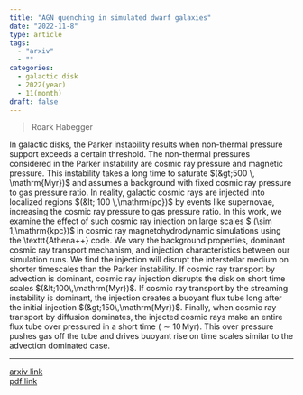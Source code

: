 ```yaml
---
title: "AGN quenching in simulated dwarf galaxies"
date: "2022-11-8"
type: article
tags:
  - "arxiv"
  - ""
categories:
  - galactic disk
  - 2022(year)
  - 11(month)
draft: false
---
```


> Roark Habegger

In galactic disks, the Parker instability results when non-thermal pressure support exceeds a certain threshold. The non-thermal pressures considered in the Parker instability are cosmic ray pressure and magnetic pressure. This instability takes a long time to saturate $(&gt;500 \, \mathrm{Myr})$ and assumes a background with fixed cosmic ray pressure to gas pressure ratio. In reality, galactic cosmic rays are injected into localized regions $(&lt; 100 \,\mathrm{pc})$ by events like supernovae, increasing the cosmic ray pressure to gas pressure ratio. In this work, we examine the effect of such cosmic ray injection on large scales $ (\sim 1\,\mathrm{kpc})$ in cosmic ray magnetohydrodynamic simulations using the \texttt{Athena++} code. We vary the background properties, dominant cosmic ray transport mechanism, and injection characteristics between our simulation runs. We find the injection will disrupt the interstellar medium on shorter timescales than the Parker instability. If cosmic ray transport by advection is dominant, cosmic ray injection disrupts the disk on short time scales $(&lt;100\,\mathrm{Myr})$. If cosmic ray transport by the streaming instability is dominant, the injection creates a buoyant flux tube long after the initial injection $(&gt;150\,\mathrm{Myr})$. Finally, when cosmic ray transport by diffusion dominates, the injected cosmic rays make an entire flux tube over pressured in a short time $(\sim 10 \, \mathrm{Myr})$. This over pressure pushes gas off the tube and drives buoyant rise on time scales similar to the advection dominated case.

---

[arxiv link](https://arxiv.org/abs/2211.04503)  
[pdf link](https://arxiv.org/pdf/2211.04503)